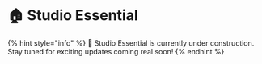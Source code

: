 # 🏠 Studio Essential

{% hint style="info" %}
:construction: Studio Essential is currently under construction. Stay tuned for exciting updates coming real soon!
{% endhint %}
